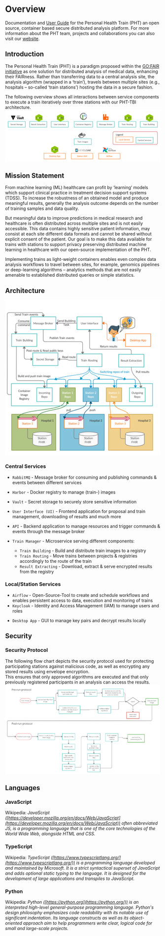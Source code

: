 # Overview
Documentation and [User Guide](index.md) for the Personal Health Train (PHT) an open source, container based secure distributed analysis platform.
For more information about the PHT team, projects and collaborations you can also visit our [website](https://personalhealthtrain.de/).

## Introduction
The Personal Health Train (PHT) is a paradigm proposed within the [GO:FAIR initiative](https://www.go-fair.org/implementation-networks/overview/personal-health-train/) as one solution for distributed
analysis of medical data, enhancing their FAIRness. Rather than transferring data to a central analysis site, the
analysis algorithm (wrapped in a ‘train’), travels between multiple sites (e.g., hospitals – so-called ‘train stations’)
hosting the data in a secure fashion.

The following overview shows all interactions between service components to execute a train iteratively over three stations
with our PHT-TBI architecture.
[![Overview](../images/process_images/pht_services.png)](../images/process_images/pht_services.png)

## Mission Statement
From machine learning (ML) healthcare can profit by ‘learning’ models which support clinical practice in treatment decision
support systems (TDSS). To increase the robustness of an obtained model and produce meaningful results, generally the
analysis outcome depends on the number of training samples and data quality.

But meaningful data to improve predictions in medical research and healthcare is often distributed across multiple sites
and is not easily accessible. This data contains highly sensitive patient information, may consist at each site different
data formats and cannot be shared without explicit consent of the patient. Our goal is to make this data available for trains
with stations to support privacy preserving distributed machine learning in healthcare with our open-source implementation of the PHT.

Implementing trains as light-weight containers enables even complex data analysis workflows to travel between sites, for
example, genomics pipelines or deep-learning algorithms – analytics methods that are not easily amenable to established
distributed queries or simple statistics.

## Architecture
[![Architecture](../images/process_images/execution_short.png)](../images/process_images/execution_short.png)

### Central Services
* `RabbitMQ` - Message broker for consuming and publishing commands & events between different services
* `Harbor` - Docker registry to manage (train-) images
* `Vault` - Secret storage to securely store sensitive information


* `User Interface (UI)` - Frontend application for proposal and train management, downloading of results and much more
* `API` - Backend application to manage resources and trigger commands & events through the message broker
* `Train Manager` - Microservice serving different components:
    * `Train Building` - Build and distribute train images to a registry
    * `Train Routing` - Move trains between projects & registries accordingly to the route of the train
    * `Result Extracting` - Download, extract & serve encrypted results from the registry


### Local/Station Services
* `Airflow` - Open-Source-Tool to create and schedule workflows and enables persistent access to data, execution and monitoring of trains
* `Keycloak` - Identity and Access Management (IAM) to manage users and roles


[comment]: <> (* Station UI - Self developed service, only from local network accessible to trigger train execution and resource monitoring.)
* `Desktop App` - GUI to manage key pairs and decrypt results locally


## Security

### Security Protocol
The following flow chart depicts the security protocol used for protecting participating stations against malicious code,
as well as encrypting any stored results using envelope encryption.   
This ensures that only approved algorithms 
are executed and that only previously registered participants in an analysis can access the results. 
[![Security Protocol](../images/process_images/security_protocol.png)](../images/process_images/security_protocol.png)

## Languages

### JavaScript 
Wikipedia: *JavaScript ([https://developer.mozilla.org/en/docs/Web/JavaScript](https://developer.mozilla.org/en/docs/Web/JavaScript)) often abbreviated JS, is a programming language that is one of the core technologies of the World Wide Web, alongside HTML and CSS.*

### TypeScript
Wikipedia: *TypeScript ([https://www.typescriptlang.org/](https://www.typescriptlang.org/)) is a programming language developed and maintained by Microsoft. It is a strict syntactical superset of JavaScript and adds optional static typing to the language. 
It is designed for the development of large applications and transpiles to JavaScript.*

### Python
Wikipedia: *Python ([https://python.org](https://python.org/)) is an interpreted high-level general-purpose programming language. Python's design philosophy emphasizes
code readability with its notable use of significant indentation. Its language constructs as well as its object-oriented
approach aim to help programmers write clear, logical code for small and large-scale projects.*
